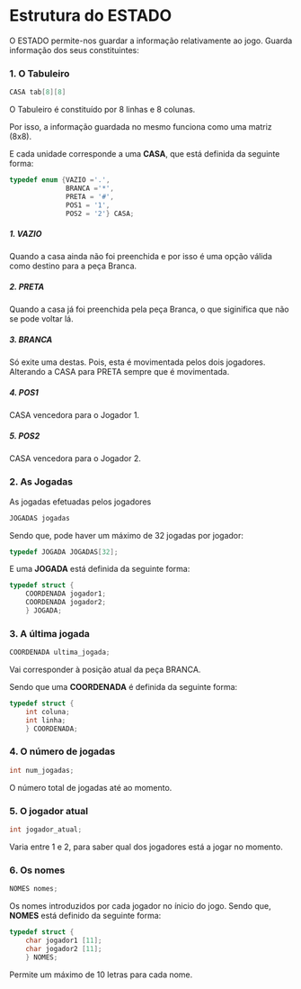 # Estrutura do ESTADO

O ESTADO permite-nos guardar a informação relativamente ao jogo. Guarda informação dos seus constituintes:

### 1. O Tabuleiro 
```c
CASA tab[8][8]
```
O Tabuleiro é constituído por 8 linhas e 8 colunas.

Por isso, a informação guardada no mesmo funciona como uma matriz (8x8).

E cada unidade corresponde a uma **CASA**, que está definida da seguinte forma:
```c
typedef enum {VAZIO ='.',
              BRANCA ='*', 
              PRETA = '#',
              POS1 = '1',
              POS2 = '2'} CASA;
```

##### 1. VAZIO
Quando a casa ainda não foi preenchida e por isso é uma opção válida como destino para a peça Branca.

##### 2. PRETA
Quando a casa já foi preenchida pela peça Branca, o que siginifica que não se pode voltar lá.

##### 3. BRANCA 
Só exite uma destas. Pois, esta é movimentada pelos dois jogadores. Alterando a CASA para PRETA sempre que é movimentada.

##### 4. POS1 
CASA vencedora para o Jogador 1.

##### 5. POS2 
CASA vencedora para o Jogador 2.

### 2. As Jogadas 
As jogadas efetuadas pelos jogadores
```c
JOGADAS jogadas
```
Sendo que, pode haver um máximo de 32 jogadas por jogador:
```c
typedef JOGADA JOGADAS[32];
```
E uma **JOGADA** está definida da seguinte forma:
```c
typedef struct {
    COORDENADA jogador1;
    COORDENADA jogador2;
    } JOGADA;
```
### 3. A última jogada
```c
COORDENADA ultima_jogada;
```
Vai corresponder à posição atual da peça BRANCA.

Sendo que uma **COORDENADA** é definida da seguinte forma:
```c
typedef struct {
    int coluna;
    int linha;
    } COORDENADA;
```
### 4. O número de jogadas
```c
int num_jogadas;
```
O número total de jogadas até ao momento.

### 5. O jogador atual
```c
int jogador_atual;
```
Varia entre 1 e 2, para saber qual dos jogadores está a jogar no momento.

### 6. Os nomes
```c
NOMES nomes;
```
Os nomes introduzidos por cada jogador no ínicio do jogo.
Sendo que, **NOMES** está definido da seguinte forma:
```c
typedef struct {
    char jogador1 [11];
    char jogador2 [11];
    } NOMES;
```
Permite um máximo de 10 letras para cada nome.
